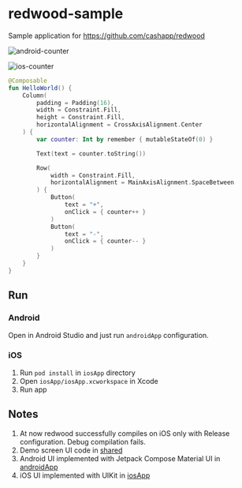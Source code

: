 # redwood-sample

Sample application for https://github.com/cashapp/redwood

![android-counter](https://user-images.githubusercontent.com/5010169/212373350-0e5b50ad-9775-43c1-92dd-cbfde7e0a1fc.gif)

![ios-counter](https://user-images.githubusercontent.com/5010169/212373366-12adc35a-7512-457b-8033-a7ce2b78be77.gif)

```kotlin
@Composable
fun HelloWorld() {
    Column(
        padding = Padding(16),
        width = Constraint.Fill,
        height = Constraint.Fill,
        horizontalAlignment = CrossAxisAlignment.Center
    ) {
        var counter: Int by remember { mutableStateOf(0) }

        Text(text = counter.toString())

        Row(
            width = Constraint.Fill,
            horizontalAlignment = MainAxisAlignment.SpaceBetween
        ) {
            Button(
                text = "+",
                onClick = { counter++ }
            )
            Button(
                text = "-",
                onClick = { counter-- }
            )
        }
    }
}
```

## Run
### Android

Open in Android Studio and just run `androidApp` configuration.

### iOS

1. Run `pod install` in `iosApp` directory
2. Open `iosApp/iosApp.xcworkspace` in Xcode
3. Run app

## Notes

1. At now redwood successfully compiles on iOS only with Release configuration. Debug compilation fails.
2. Demo screen UI code in [shared](https://github.com/icerockdev/redwood-sample/blob/main/shared/src/commonMain/kotlin/ru/alex009/redwoodapp/HelloWorld.kt)
3. Android UI implemented with Jetpack Compose Material UI in [androidApp](androidApp/src/main/java/ru/alex009/redwoodapp/android/widgets)
4. iOS UI implemented with UIKit in [iosApp](iosApp/iosApp/Widgets)
